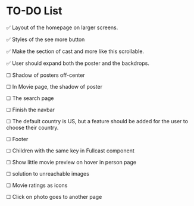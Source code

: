 # TO-DO List

✅ Layout of the homepage on larger screens.

✅ Styles of the see more button

✅ Make the section of cast and more like this scrollable.

✅ User should expand both the poster and the backdrops.

☐ Shadow of posters off-center

☐ In Movie page, the shadow of poster

☐ The search page

☐ Finish the navbar

☐ The default country is US, but a feature should be added for the user to choose their country.

☐ Footer

☐ Children with the same key in Fullcast component

☐ Show little movie preview on hover in person page

☐ solution to unreachable images

☐ Movie ratings as icons

☐ Click on photo goes to another page
